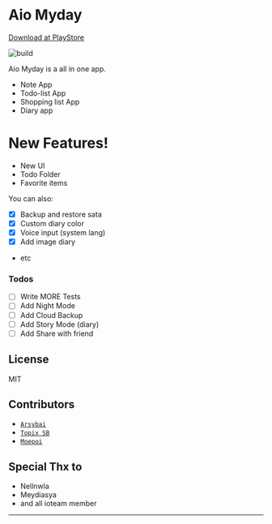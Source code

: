 # Aio Myday

[Download at PlayStore](https://play.google.com/store/apps/details?id=com.activitymanage.aio)

![build](https://raster.shields.io/badge/Build-Passing-green.svg)

Aio Myday is a all in one app.

  - Note App
  - Todo-list App
  - Shopping list App
  - Diary app

# New Features!

  - New UI
  - Todo Folder
  - Favorite items

You can also:
  - [x] Backup and restore sata
  - [x] Custom diary color
  - [x] Voice input (system lang)
  - [x] Add image diary
  - etc



### Todos

 - [ ] Write MORE Tests
 - [ ] Add Night Mode
 - [ ] Add Cloud Backup
 - [ ] Add Story Mode (diary)
 - [ ] Add Share with friend

## License

MIT

## Contributors

- [`Arsybai`](https://github.com/arsybai)
- [`Topix SB`](https://github.com/atr10116068)
- [`Moepoi`](https://github.com/moepoi)

## Special Thx to
- Nellnwla
- Meydiasya
- and all ioteam member


---
